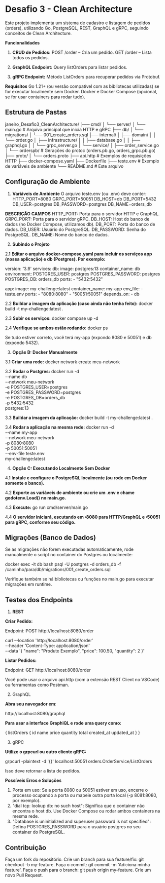 # Desafio 3 - Clean Architecture

Este projeto implementa um sistema de cadastro e listagem de pedidos (orders), utilizando Go, PostgreSQL, REST, GraphQL e gRPC, seguindo conceitos de Clean Architecture.

**Funcionalidades**

1. **CRUD de Pedidos:**
POST /order – Cria um pedido.
GET /order – Lista todos os pedidos.

2. **GraphQL Endpoint:**
Query listOrders para listar pedidos.

3. **gRPC Endpoint:**
Método ListOrders para recuperar pedidos via Protobuf.

**Requisitos**
Go 1.21+ (ou versão compatível com as bibliotecas utilizadas) se for executar localmente sem Docker.
Docker e Docker Compose (opcional, se for usar containers para rodar tudo).

## Estrutura de Pastas

janeiro_Desafio3_CleanArchitecture/
├── cmd/
│   └── server/
│       └── main.go            # Arquivo principal que inicia HTTP e gRPC
├── db/
│   └── migrations/
│       └── 001_create_orders.sql
├── internal/
│   ├── domain/
│   │   └── order.go
│   ├── infrastructure/
│   │   ├── database.go
│   │   ├── graphql.go
│   │   └── grpc_server.go
│   └── service/
│       ├── order_service.go
│       └── orderspb/          # Gerações do protoc (orders.pb.go, orders_grpc.pb.go)
├── proto/
│   └── orders.proto
├── api.http                   # Exemplos de requisições HTTP
├── docker-compose.yaml
├── Dockerfile
├── teste.env                  # Exemplo de variáveis de ambiente
└── README.md                  # Este arquivo


## Configuração de Ambiente

1. **Variáveis de Ambiente**
O arquivo teste.env (ou .env) deve conter:
HTTP_PORT=8080
GRPC_PORT=50051
DB_HOST=db
DB_PORT=5432
DB_USER=postgres
DB_PASSWORD=postgres
DB_NAME=orders_db

**DESCRIÇÃO CAMPOS**
HTTP_PORT: Porta para o servidor HTTP e GraphQL.
GRPC_PORT: Porta para o servidor gRPC.
DB_HOST: Host do banco de dados (no Docker Compose, utilizamos db).
DB_PORT: Porta do banco de dados.
DB_USER: Usuário do PostgreSQL.
DB_PASSWORD: Senha do PostgreSQL.
DB_NAME: Nome do banco de dados.

2. **Subindo o Projeto**

2.1 **Editar o arquivo docker-compose.yaml para incluir os serviços app (nossa aplicação) e db (Postgres). Por exemplo:**

version: '3.9'
services:
  db:
    image: postgres:13
    container_name: db
    environment:
      POSTGRES_USER: postgres
      POSTGRES_PASSWORD: postgres
      POSTGRES_DB: orders_db
    ports:
      - "5432:5432"

  app:
    image: my-challenge:latest
    container_name: my-app
    env_file:
      - teste.env
    ports:
      - "8080:8080"
      - "50051:50051"
    depends_on:
      - db

2.2 **Buildar a imagem da aplicação (caso ainda não tenha feito):**
docker build -t my-challenge:latest .

2.3 **Subir os serviços:**
docker compose up -d

2.4 **Verifique se ambos estão rodando:**
docker ps

Se tudo estiver correto, você terá my-app (expondo 8080 e 50051) e db (expondo 5432).

3. **Opção B: Docker Manualmente**

3.1 **Criar uma rede:**
docker network create meu-network

3.2 **Rodar o Postgres:**
docker run -d \
  --name db \
  --network meu-network \
  -e POSTGRES_USER=postgres \
  -e POSTGRES_PASSWORD=postgres \
  -e POSTGRES_DB=orders_db \
  -p 5432:5432 \
  postgres:13

3.3 **Buildar a imagem da aplicação:**
docker build -t my-challenge:latest .

3.4 **Rodar a aplicação na mesma rede:**
docker run -d \
  --name my-app \
  --network meu-network \
  -p 8080:8080 \
  -p 50051:50051 \
  --env-file teste.env \
  my-challenge:latest

4. **Opção C: Executando Localmente Sem Docker**

4.1 **Instale e configure o PostgreSQL localmente (ou rode em Docker somente o banco).**

4.2 **Exporte as variáveis de ambiente ou crie um .env e chame godotenv.Load() no main.go.**

4.3 **Execute:**
go run cmd/server/main.go

4.4 **O servidor iniciará, escutando em :8080 para HTTP/GraphQL e :50051 para gRPC, conforme seu código.**

## Migrações (Banco de Dados)
Se as migrações não forem executadas automaticamente, rode manualmente o script no container do Postgres ou localmente:

docker exec -it db bash
psql -U postgres -d orders_db -f /caminho/para/db/migrations/001_create_orders.sql

Verifique também se há bibliotecas ou funções no main.go para executar migrações em runtime.

## Testes dos Endpoints

1. **REST**

**Criar Pedido:**

Endpoint: POST http://localhost:8080/order

curl --location 'http://localhost:8080/order' \
--header 'Content-Type: application/json' \
--data '{
  "name": "Produto Exemplo",
  "price": 100.50,
  "quantity": 2
}'

**Listar Pedidos:**

Endpoint: GET http://localhost:8080/order

Você pode usar o arquivo api.http (com a extensão REST Client no VSCode) ou ferramentas como Postman.

2. GraphQL

**Abra seu navegador em:**

http://localhost:8080/graphql

**Para usar a interface GraphiQL e rode uma query como:**

{
  listOrders {
    id
    name
    price
    quantity
    total
    created_at
    updated_at
  }
}

3. gRPC

**Utilize o grpcurl ou outro cliente gRPC:**

grpcurl -plaintext -d '{}' localhost:50051 orders.OrderService/ListOrders

Isso deve retornar a lista de pedidos.

**Possíveis Erros e Soluções**
1. Porta em uso: Se a porta 8080 ou 50051 estiver em uso, encerre o processo ocupando a porta ou mapeie outra porta local (-p 8081:8080, por exemplo).
2. "dial tcp: lookup db: no such host": Significa que o container não encontra o host db. Use Docker Compose ou rodar ambos containers na mesma rede.
3. "Database is uninitialized and superuser password is not specified": Defina POSTGRES_PASSWORD para o usuário postgres no seu container do PostgreSQL.

## Contribuição
Faça um fork do repositório.
Crie um branch para sua feature/fix: git checkout -b my-feature.
Faça o commit: git commit -m 'Adiciona minha feature'.
Faça o push para o branch: git push origin my-feature.
Crie um novo Pull Request.




